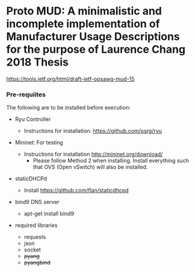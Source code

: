 # Proto MUD: A minimalistic and incomplete implementation of Manufacturer Usage Descriptions for the purpose of Laurence Chang 2018 Thesis
https://tools.ietf.org/html/draft-ietf-opsawg-mud-15

### Pre-requiites
The following are to be installed before execution:

- Ryu Controller
	- Instructions for installation: <https://github.com/osrg/ryu>
- Mininet: For testing
	- Instructions for installation <http://mininet.org/download/>
		- Please follow Method 2 when installing. Install everything such that OVS (Open vSwitch) will also be installed.
- staticDHCPd
	- Install <https://github.com/flan/staticdhcpd>
- bind9 DNS server
	- apt-get install bind9

- required libraries
	- requests
	- json
	- socket
	- ~~pyang~~
	- ~~pyangbind~~





